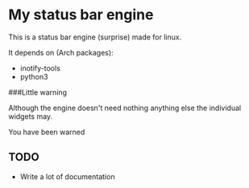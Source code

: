 My status bar engine
====================

This is a status bar engine (surprise) made for linux.  

It depends on (Arch packages):
* inotify-tools
* python3

###Little warning

Although the engine doesn't need nothing anything else the individual widgets may.

You have been warned

TODO
----

* Write a lot of documentation
